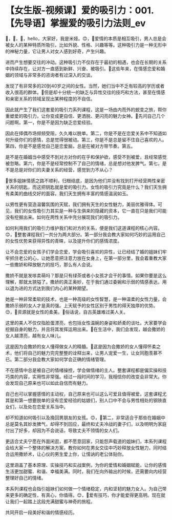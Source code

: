# 【女生版-视频课】爱的吸引力：001.【先导语】掌握爱的吸引力法则_ev

🎼，🎼，🎼，hello，大家好，我是米娅。😊，🎼爱情的本质是相互吸引，男人总是会被女人的某种特质所吸引，比如外貌、性格、兴趣等等。这种吸引力是一种无形中的神秘力量，它让男人对女人感到好奇，产生兴趣。

进而产生想要交往的冲动。这种吸引力不仅存在于最初的相遇，也会在长期的关系中持续存在，让对方一直感到新鲜、兴奋、被吸引。🎼这些年来，在情感恋爱和婚姻的领域与非常多的咨询者有过深入的交谈。

发现了有非常多的20到40岁之间的女性。当然，她们当中不乏有较高的学历或者收入很高的群体。🎼但是却十分统一的缺乏与异性交往的技巧和方法，甚至在情感和亲密关系的领域呈现出某种程度的不自信。

因此就产生了我们这套爱的吸引力系列课程，这是一场由内而外的蜕变之旅，帮你重塑爱的吸引力，让你变成更自信、更洒脱、更闪亮的魅力女神。🎼先问自己几个问题啊。第一，你是不是因为缺乏恋爱经验。

因此在择偶市场频频受阻，久久难以脱单。第二，你是不是在恋爱关系中不知道如何升级你们的感情，总是觉得很被动。第三，你是不是总是留不住自己喜欢的人。第四，你是不是感觉自己是恋爱脑，总是在被对方带节奏。第五。

是不是在婚姻当中感受不到对方对你的在乎和保护欲，感受不到被爱，且经常感觉被忽略。第六，你是不是经常控制不了自己的情绪，总是想对他发脾气。第七，是不是总是对你们的夫妻关系的经营，感觉到力不从心？

🎼很多姐妹情感之路不顺利，归根结底，是因为他们并没有找到打开经营两性亲密关系的钥匙，而这把钥匙就是爱的吸引力。女性的吸引力究竟是什么？我们天生拥有柔美的曲线交好的面容。我们天生拥有丰富的情感温润如玉。

以男性更有营造温馨氛围的天赋，我们拥有天生的女性魅力，美丽优雅得体。可见，我们的女性吸引力其实是一种与生俱来的隐藏的资本，它一直在只是我们可能没有挖掘出来。如何在两性关系中充分展现我们的吸引力。

如何利用我们的吸引力维护我们和对方的关系，便是我们这道课程的核心内容。😊，🎼整套课程我们一共分为两大部分。第一部分我会教大家如何巧妙的运用自己的女性优势来获得异性的青睐，以及提升你们的感情浓度。

让不会恋爱的女孩子们学会恋爱，学会吸引喜欢的异性，让已经结了婚的姐妹们牢牢抓住老公的心，让她愿意把注意力放在女身上，在第一部分里，我会着重教大家一些撒娇和释放魅力的技巧，那么有人会说。

撒娇不就是发嗲卖萌吗？那是只有绿茶或者小女孩才会干的事情。如果你要是这么理解，那就太狭隘了。撒娇的真正奥妙，在于我们通过委婉和示弱的情感表达，用以退为进的方式达到我们内心的某种期望。

她是一种非常柔软的技术，也是一种高级的女性智慧，是一种温柔的女性力量，会撒娇示弱的女人才是真的强。上天赋予的女性区别于男性的得天独厚的优势。😊，🎼资源就是女性的柔美。🎼俗话说，自古英雄难过美人关。

这里的美人不仅仅指脸蛋漂亮，也包括女性温婉的身姿和娇柔的谈吐。大家要学会挖掘自身的魅力，并且将其发挥运用出来。🎼在生活中，我们会发现，越会撒娇的女人越漂亮，越有女人味儿。

这是因为会撒娇的女人懂得做女人的精髓。🎼这是因为会撒娇的女人懂得怀柔之术，他们将自己的魅力完完整整的诠释出来，让男人宠爱一生，让女同胞羡慕不已。第二部分我会教大家如何学会正确的情绪管理。

不在感情中总是被自己的情绪操控，学会做情绪的主人。整套课程都是偏实操和技巧类的内容，实用性非常强。经过一段时间的学习，我相信你的改变会非常大。你会发现自己原来也可以如此自信而有魅力。

自己也可以掌握感情的主动权，自己原来也可以这么可爱且值得被爱。这套课程尤其是和第一想要脱单的没有恋爱经验的姑娘们，别人口中不会与男性相处的钢铁直女们，以及处在恋爱关系当中。

却不知道如何吸引以及挽回男朋友的女孩。😊，🎼第二，非常适合于那些在婚姻中总是莫名其妙发脾气，却得不到回应，最终和丈夫冷战的妻子们，以及明明为家庭付出了好多，却因为不会说话，导致丈夫不领情的女人们。

更适合丈夫宁愿在外面闲逛，都不愿意回家，只能怨声载道的姐妹们，本系列课程会给大家一个整体的解决方案，教你如何在男女交往中巧妙释放女性魅力，同时结合运用撒娇术，让心仪的男生爱上你，让懦讷的老公体贴你。

这里涵盖了基本原理、实操技巧和实战案例，为你的爱情和婚姻赋能，让你的感情生活更加甜蜜、和谐、幸福美满。同时，我们在向外输出的时候，还需要向内经营整理好自己的情绪。

本系列课程也会指引姐妹们如何做一个情绪稳定，内和坚韧的魅力女人。为自己带来更多的确定性，有真心，你值得。😊，🎼爱有技巧，你才能爱得更高明。现在就让我们一起踏上这段充满甜蜜与神奇的旅程。

共同开启一段美好和谐的情感经历。